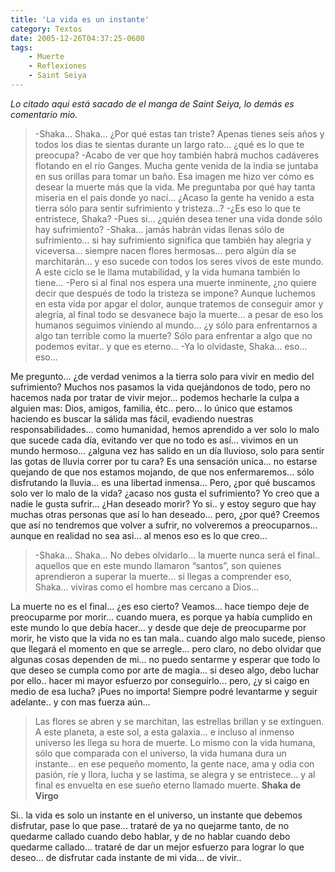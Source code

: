 ```yaml
---
title: 'La vida es un instante'
category: Textos
date: 2005-12-26T04:37:25-0600
tags:
    - Muerte
    - Reflexiones
    - Saint Seiya
---
```


_Lo citado aqui está sacado de el manga de Saint Seiya, lo demás es comentario mio._

> -Shaka… Shaka… ¿Por qué estas tan triste? Apenas tienes seis años y todos los dias te sientas durante un largo rato… ¿qué es lo que te preocupa?
> -Acabo de ver que hoy también habrá muchos cadáveres flotando en el río Ganges. Mucha gente venida de la india se juntaba en sus orillas para tomar un baño. Esa imagen me hizo ver cómo es desear la muerte más que la vida. Me preguntaba por qué hay tanta miseria en el país donde yo nací… ¿Acaso la gente ha venido a esta tierra sólo para sentir sufrimiento y tristeza…?
> -¿Es eso lo que te entristece, Shaka?
> -Pues si… ¿quién desea tener una vida donde sólo hay sufrimiento?
> -Shaka… jamás habrán vidas llenas sólo de sufrimiento… si hay sufrimiento significa que también hay alegria y viceversa… siempre nacen flores hermosas… pero algún día se marchitarán… y eso sucede con todos los seres vivos de este mundo. A este ciclo se le llama mutabilidad, y la vida humana también lo tiene…
> -Pero si al final nos espera una muerte inminente, ¿no quiere decir que después de todo la tristeza se impone? Aunque luchemos en esta vida por apgar el dolor, aunque tratemos de conseguir amor y alegría, al final todo se desvanece bajo la muerte… a pesar de eso los humanos seguimos viniendo al mundo… ¿y sólo para enfrentarnos a algo tan terrible como la muerte? Sólo para enfrentar a algo que no podemos evitar.. y que es eterno…
> -Ya lo olvidaste, Shaka… eso… eso…

Me pregunto... ¿de verdad venimos a la tierra solo para vivir en medio del sufrimiento? Muchos nos pasamos la vida quejándonos de todo, pero no hacemos nada por tratar de vivir mejor... podemos hecharle la culpa a alguien mas: Dios, amigos, familia, étc.. pero... lo único que estamos haciendo es buscar la sálida mas fácil, evadiendo nuestras responsabilidades... como humanidad, hemos aprendido a ver solo lo malo que sucede cada día, evitando ver que no todo es así... vivimos en un mundo hermoso... ¿alguna vez has salido en un día lluvioso, solo para sentir las gotas de lluvia correr por tu cara? Es una sensación unica... no estarse quejando de que nos estamos mojando, de que nos enfermaremos... sólo disfrutando la lluvia... es una libertad inmensa... Pero, ¿por qué buscamos solo ver lo malo de la vida? ¿acaso nos gusta el sufrimiento? Yo creo que a nadie le gusta sufrir... ¿Han deseado morir? Yo si.. y estoy seguro que hay muchas otras personas que así lo han deseado... pero, ¿por qué? Creemos que así no tendremos que volver a sufrir, no volveremos a preocuparnos... aunque en realidad no sea asi... al menos eso es lo que creo...

> -Shaka… Shaka… No debes olvidarlo… la muerte nunca será el final.. aquellos que en este mundo llamaron “santos”, son quienes aprendieron a superar la muerte… si llegas a comprender eso, Shaka… viviras como el hombre mas cercano a Dios…

La muerte no es el final... ¿es eso cierto? Veamos... hace tiempo deje de preocuparme por morir... cuando muera, es porque ya había cumplido en este mundo lo que debía hacer... y desde que deje de preocuparme por morir, he visto que la vida no es tan mala.. cuando algo malo sucede, pienso que llegará el momento en que se arregle... pero claro, no debo olvidar que algunas cosas dependen de mi... no puedo sentarme y esperar que todo lo que deseo se cumpla como por arte de magia... si deseo algo, debo luchar por ello.. hacer mi mayor esfuerzo por conseguirlo... pero, ¿y si caigo en medio de esa lucha? ¡Pues no importa! Siempre podré levantarme y seguir adelante.. y con mas fuerza aún...

> Las flores se abren y se marchitan, las estrellas brillan y se extinguen. A este planeta, a este sol, a esta galaxia… e incluso al inmenso universo les llega su hora de muerte. Lo mismo con la vida humana, sólo que comparada con el universo, la vida humana dura un instante… en ese pequeño momento, la gente nace, ama y odia con pasión, ríe y llora, lucha y se lastima, se alegra y se entristece… y al final es envuelta en ese sueño eterno llamado muerte. **Shaka de Virgo**

Si.. la vida es solo un instante en el universo, un instante que debemos disfrutar, pase lo que pase... trataré de ya no quejarme tanto, de no quedarme callado cuando debo hablar, y de no hablar cuando debo quedarme callado... trataré de dar un mejor esfuerzo para lograr lo que deseo... de disfrutar cada instante de mi vida... de vivir..
